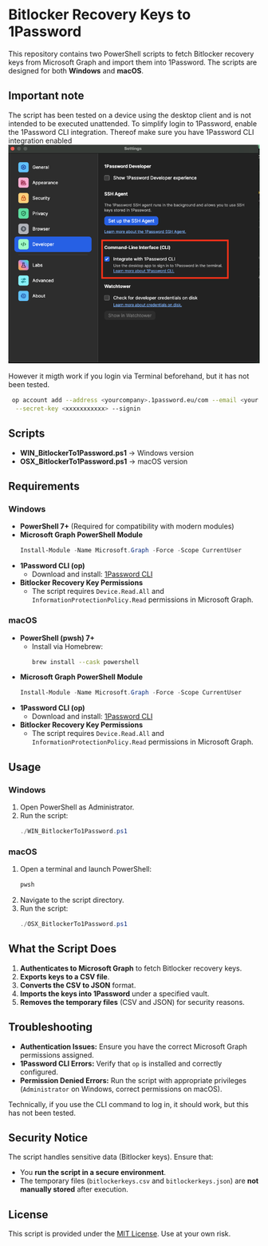 # Bitlocker Recovery Keys to 1Password

This repository contains two PowerShell scripts to fetch Bitlocker recovery keys from Microsoft Graph and import them into 1Password. The scripts are designed for both **Windows** and **macOS**.

## Important note
The script has been tested on a device using the desktop client and is not intended to be executed unattended. To simplify login to 1Password, enable the 1Password CLI integration.
Thereof make sure you have 1Password CLI integration enabled
![1Password settings](readme-files/1PasswordCLIInt.png)


However it migth work if you login via Terminal beforehand, but it has not been tested.
```sh
 op account add --address <yourcompany>.1password.eu/com --email <your.email@domain.com> \
  --secret-key <xxxxxxxxxxx> --signin
  ```



## Scripts
- **WIN_BitlockerTo1Password.ps1** → Windows version
- **OSX_BitlockerTo1Password.ps1** → macOS version

## Requirements
### Windows
- **PowerShell 7+** (Required for compatibility with modern modules)
- **Microsoft Graph PowerShell Module**
  ```powershell
  Install-Module -Name Microsoft.Graph -Force -Scope CurrentUser
  ```
- **1Password CLI (op)**
  - Download and install: [1Password CLI](https://developer.1password.com/docs/cli/get-started/)
- **Bitlocker Recovery Key Permissions**
  - The script requires `Device.Read.All` and `InformationProtectionPolicy.Read` permissions in Microsoft Graph.

### macOS
- **PowerShell (pwsh) 7+**
  - Install via Homebrew:
    ```sh
    brew install --cask powershell
    ```
- **Microsoft Graph PowerShell Module**
  ```powershell
  Install-Module -Name Microsoft.Graph -Force -Scope CurrentUser
  ```
- **1Password CLI (op)**
  - Download and install: [1Password CLI](https://developer.1password.com/docs/cli/get-started/)
- **Bitlocker Recovery Key Permissions**
  - The script requires `Device.Read.All` and `InformationProtectionPolicy.Read` permissions in Microsoft Graph.

## Usage
### Windows
1. Open PowerShell as Administrator.
2. Run the script:
   ```powershell
   ./WIN_BitlockerTo1Password.ps1
   ```

### macOS
1. Open a terminal and launch PowerShell:
   ```sh
   pwsh
   ```
2. Navigate to the script directory.
3. Run the script:
   ```powershell
   ./OSX_BitlockerTo1Password.ps1
   ```

## What the Script Does
1. **Authenticates to Microsoft Graph** to fetch Bitlocker recovery keys.
2. **Exports keys to a CSV file**.
3. **Converts the CSV to JSON** format.
4. **Imports the keys into 1Password** under a specified vault.
5. **Removes the temporary files** (CSV and JSON) for security reasons.

## Troubleshooting
- **Authentication Issues:** Ensure you have the correct Microsoft Graph permissions assigned.
- **1Password CLI Errors:** Verify that `op` is installed and correctly configured.
- **Permission Denied Errors:** Run the script with appropriate privileges (`Administrator` on Windows, correct permissions on macOS).

Technically, if you use the CLI command to log in, it should work, but this has not been tested.

## Security Notice
The script handles sensitive data (Bitlocker keys). Ensure that:
- You **run the script in a secure environment**.
- The temporary files (`bitlockerkeys.csv` and `bitlockerkeys.json`) are **not manually stored** after execution.

## License
This script is provided under the [MIT License](LICENSE). Use at your own risk.